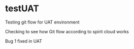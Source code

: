 # testUAT
Testing git flow for UAT environment


Checking to see how Git flow according to spirit cloud works


Bug 1 fixed in UAT